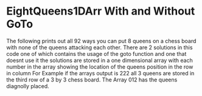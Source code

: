 # EightQueens1DArr With and Without GoTo
The following prints out all 92 ways you can put 8 queens on a chess board with none of the queens attacking each other.
There are 2 solutions in this code one of which contains the usage of the goto function and one that doesnt use it
the solutions are stored in a one dimensional array with each number in the array showing the location of the queens position in the row in column
For Example if the arrays output is 222 all 3 queens are stored in the third row of a 3 by 3 chess board. The Array 012 has the queens diagnolly placed.
